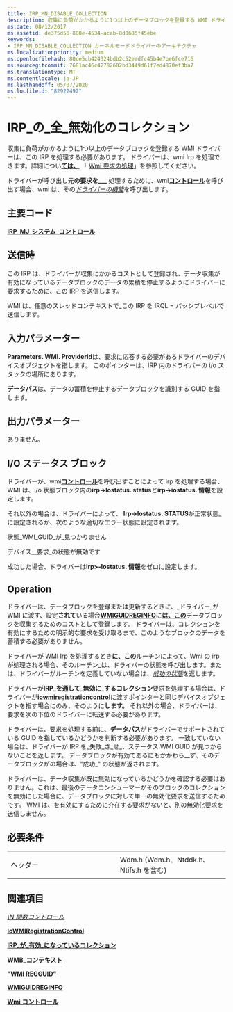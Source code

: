 ```yaml
---
title: IRP_MN_DISABLE_COLLECTION
description: 収集に負荷がかかるように1つ以上のデータブロックを登録する WMI ドライバーは、この IRP を処理する必要があります。
ms.date: 08/12/2017
ms.assetid: de375d56-880e-4534-acab-8d0685f45ebe
keywords:
- IRP_MN_DISABLE_COLLECTION カーネルモードドライバーのアーキテクチャ
ms.localizationpriority: medium
ms.openlocfilehash: 80ce5cb424324bdb2c52eadfc45b4e7be6fce716
ms.sourcegitcommit: 7681ac46c42782602bd3449d61f7ed4870ef3ba7
ms.translationtype: MT
ms.contentlocale: ja-JP
ms.lasthandoff: 05/07/2020
ms.locfileid: "82922492"
---
```

# <a name="irp_mn_disable_collection"></a>IRP\_の\_全\_無効化のコレクション


収集に負荷がかかるように1つ以上のデータブロックを登録する WMI ドライバーは、この IRP を処理する必要があります。 ドライバーは、wmi Irp を処理できます。詳細につい[**ては、**](https://docs.microsoft.com/windows-hardware/drivers/ddi/wmilib/nf-wmilib-wmisystemcontrol) 「 [Wmi 要求の処理](https://docs.microsoft.com/windows-hardware/drivers/kernel/handling-wmi-requests)」を参照してください。

ドライバーが呼び出し元**の要求を\_\_\_** 処理するために、wmi[**コントロール**](https://docs.microsoft.com/windows-hardware/drivers/ddi/wmilib/nf-wmilib-wmisystemcontrol)を呼び出す場合、wmi は、その[*ドライバーの機能*](https://docs.microsoft.com/windows-hardware/drivers/ddi/wmilib/nc-wmilib-wmi_function_control_callback)を呼び出します。

<a name="major-code"></a>主要コード
----------

[**IRP\_MJ\_システム\_コントロール**](irp-mj-system-control.md)

<a name="when-sent"></a>送信時
---------

この IRP は、ドライバーが収集にかかるコストとして登録され、データ収集が有効になっているデータブロックのデータの累積を停止するようにドライバーに要求するために、この IRP を送信します。

WMI は、任意のスレッドコンテキストで\_この IRP を IRQL = パッシブレベルで送信します。

## <a name="input-parameters"></a>入力パラメーター


**Parameters. WMI. ProviderId**は、要求に応答する必要があるドライバーのデバイスオブジェクトを指します。 このポインターは、IRP 内のドライバーの i/o スタックの場所にあります。

**データパス**は、データの蓄積を停止するデータブロックを識別する GUID を指します。

## <a name="output-parameters"></a>出力パラメーター


ありません。

## <a name="io-status-block"></a>I/O ステータス ブロック


ドライバーが、wmi[**コントロール**](https://docs.microsoft.com/windows-hardware/drivers/ddi/wmilib/nf-wmilib-wmisystemcontrol)を呼び出すことによって irp を処理する場合、WMI は、i/o 状態ブロック内の**irp-&gt;Iostatus. status**と**irp-&gt;iostatus. 情報**を設定します。

それ以外の場合は、ドライバーによって、 **Irp-&gt;Iostatus. STATUS**が正常状態\_に設定されるか、次のような適切なエラー状態に設定されます。

状態\_WMI\_GUID\_が\_見つかりません

デバイス\_\_要求\_の状態が無効です

成功した場合、ドライバーは**Irp&gt;-Iostatus. 情報**をゼロに設定します。

<a name="operation"></a>Operation
---------

ドライバーは、データブロックを登録または更新するときに、\_ドライバー\_が WMI に渡す、設定**されて**いる場合[**WMIGUIDREGINFO**](https://docs.microsoft.com/windows-hardware/drivers/ddi/wmilib/ns-wmilib-_wmiguidreginfo)に[**は、この**](https://docs.microsoft.com/windows-hardware/drivers/ddi/wmistr/ns-wmistr-wmiregguidw)データブロックを収集するためのコストとして登録します。 ドライバーは、コレクションを有効にするための明示的な要求を受け取るまで、このようなブロックのデータを蓄積する必要がありません。

ドライバーが WMI Irp を処理するとき[**に、この**](https://docs.microsoft.com/windows-hardware/drivers/ddi/wmilib/nf-wmilib-wmisystemcontrol)ルーチンによって、Wmi の irp が処理される場合、そのルーチン\_は、ドライバーの状態を呼び出します。または、ドライバーがルーチンを定義していない場合は、[*成功の状態*](https://docs.microsoft.com/windows-hardware/drivers/ddi/wmilib/nc-wmilib-wmi_function_control_callback)を返します。

ドライバーが**IRP\_を通して\_無効に\_するコレクション**要求を処理する場合は、ドライバーが[**iowmiregistrationcontrol**](https://docs.microsoft.com/windows-hardware/drivers/ddi/wdm/nf-wdm-iowmiregistrationcontrol)に渡すポインターと同じデバイスオブジェクトを指す場合にのみ、そのように**します。** それ以外の場合、ドライバーは、要求を次の下位のドライバーに転送する必要があります。

ドライバーは、要求を処理する前に、**データパス**がドライバーでサポートされている GUID を指しているかどうかを判断する必要があります。 一致していない場合は、ドライバーが IRP を\_失敗\_さ\_せ\_、ステータス WMI GUID が見つからないことを返します。 データブロックが有効であるにもかかわら\_\_ず、そのデータブロックがの場合は、"成功\_" の状態が返されます。

ドライバーは、データ収集が既に無効になっているかどうかを確認する必要はありません。これは、最後のデータコンシューマーがそのブロックのコレクションを無効にした場合に、データブロックに対して単一の無効化要求を送信するためです。 WMI は、を有効にするために介在する要求がないと、別の無効化要求を送信しません。

<a name="requirements"></a>必要条件
------------

<table>
<colgroup>
<col width="50%" />
<col width="50%" />
</colgroup>
<tbody>
<tr class="odd">
<td><p>ヘッダー</p></td>
<td>Wdm.h (Wdm.h、Ntddk.h、Ntifs.h を含む)</td>
</tr>
</tbody>
</table>

## <a name="see-also"></a>関連項目


[*\N 関数コントロール*](https://docs.microsoft.com/windows-hardware/drivers/ddi/wmilib/nc-wmilib-wmi_function_control_callback)

[**IoWMIRegistrationControl**](https://docs.microsoft.com/windows-hardware/drivers/ddi/wdm/nf-wdm-iowmiregistrationcontrol)

[**IRP\_が\_有効\_になっているコレクション**](irp-mn-enable-collection.md)

[**WMB\_コンテキスト**](https://docs.microsoft.com/windows-hardware/drivers/ddi/wmilib/ns-wmilib-_wmilib_context)

[**"WMI REGGUID"**](https://docs.microsoft.com/windows-hardware/drivers/ddi/wmistr/ns-wmistr-wmiregguidw)

[**WMIGUIDREGINFO**](https://docs.microsoft.com/windows-hardware/drivers/ddi/wmilib/ns-wmilib-_wmiguidreginfo)

[**Wmi コントロール**](https://docs.microsoft.com/windows-hardware/drivers/ddi/wmilib/nf-wmilib-wmisystemcontrol)

 

 




